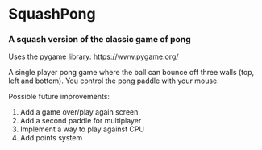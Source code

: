 # SquashPong
### A squash version of the classic game of pong

Uses the pygame library: https://www.pygame.org/

A single player pong game where the ball can bounce off three walls (top, left and bottom). You control the pong paddle with your mouse.

Possible future improvements:
1. Add a game over/play again screen
1. Add a second paddle for multiplayer
1. Implement a way to play against CPU
1. Add points system
